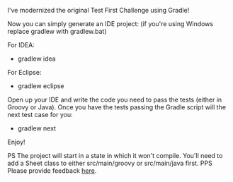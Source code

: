 I've modernized the original Test First Challenge using Gradle!

Now you can simply generate an IDE project: (if you're using Windows replace gradlew with gradlew.bat)

For IDEA:

* gradlew idea

For Eclipse:

* gradlew eclipse

Open up your IDE and write the code you need to pass the tests (either in Groovy or Java). Once you have the tests
passing the Gradle script will the next test case for you:

* gradlew next

Enjoy!

PS The project will start in a state in which it won't compile. You'll need to add a Sheet class to either src/main/groovy or src/main/java first.
PPS Please provide feedback [here](http://www.curiousattemptbunny.com/2011/04/test-first-challenge-modernized-for.html).
